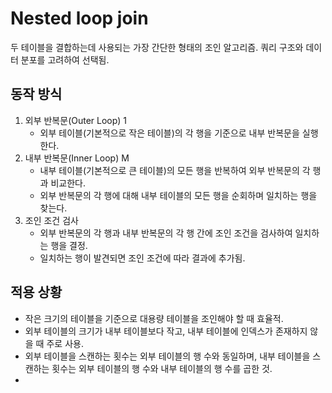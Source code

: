# Nested loop join
두 테이블을 결합하는데 사용되는 가장 간단한 형태의 조인 알고리즘.
쿼리 구조와 데이터 분포를 고려하여 선택됨.
## 동작 방식
1. 외부 반복문(Outer Loop) 1
	- 외부 테이블(기본적으로 작은 테이블)의 각 행을 기준으로 내부 반복문을 실행한다.
2. 내부 반복문(Inner Loop) M
	- 내부 테이블(기본적으로 큰 테이블)의 모든 행을 반복하여 외부 반복문의 각 행과 비교한다.
	- 외부 반복문의 각 행에 대해 내부 테이블의 모든 행을 순회하며 일치하는 행을 찾는다.
3. 조인 조건 검사
	- 외부 반복문의 각 행과 내부 반복문의 각 행 간에 조인 조건을 검사하여 일치하는 행을 결정.
	- 일치하는 행이 발견되면 조인 조건에 따라 결과에 추가됨.
## 적용 상황
- 작은 크기의 테이블을 기준으로 대용량 테이블을 조인해야 할 때 효율적.
- 외부 테이블의 크기가 내부 테이블보다 작고, 내부 테이블에 인덱스가 존재하지 않을 때 주로 사용.
- 외부 테이블을 스캔하는 횟수는 외부 테이블의 행 수와 동일하며, 내부 테이블을 스캔하는 횟수는 외부 테이블의 행 수와 내부 테이블의 행 수를 곱한 것.
- 